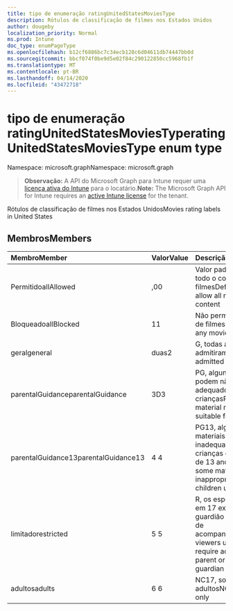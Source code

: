 ```yaml
---
title: tipo de enumeração ratingUnitedStatesMoviesType
description: Rótulos de classificação de filmes nos Estados Unidos
author: dougeby
localization_priority: Normal
ms.prod: Intune
doc_type: enumPageType
ms.openlocfilehash: b12cf6886bc7c34ecb128c6d04611db74447bb0d
ms.sourcegitcommit: bbcf074f0be9d5e02f84c290122850cc5968fb1f
ms.translationtype: MT
ms.contentlocale: pt-BR
ms.lasthandoff: 04/14/2020
ms.locfileid: "43472718"
---
```

# <a name="ratingunitedstatesmoviestype-enum-type"></a><span data-ttu-id="37c9d-103">tipo de enumeração ratingUnitedStatesMoviesType</span><span class="sxs-lookup"><span data-stu-id="37c9d-103">ratingUnitedStatesMoviesType enum type</span></span>

<span data-ttu-id="37c9d-104">Namespace: microsoft.graph</span><span class="sxs-lookup"><span data-stu-id="37c9d-104">Namespace: microsoft.graph</span></span>

> <span data-ttu-id="37c9d-105">**Observação:** A API do Microsoft Graph para Intune requer uma [licença ativa do Intune](https://go.microsoft.com/fwlink/?linkid=839381) para o locatário.</span><span class="sxs-lookup"><span data-stu-id="37c9d-105">**Note:** The Microsoft Graph API for Intune requires an [active Intune license](https://go.microsoft.com/fwlink/?linkid=839381) for the tenant.</span></span>

<span data-ttu-id="37c9d-106">Rótulos de classificação de filmes nos Estados Unidos</span><span class="sxs-lookup"><span data-stu-id="37c9d-106">Movies rating labels in United States</span></span>

## <a name="members"></a><span data-ttu-id="37c9d-107">Membros</span><span class="sxs-lookup"><span data-stu-id="37c9d-107">Members</span></span>
|<span data-ttu-id="37c9d-108">Membro</span><span class="sxs-lookup"><span data-stu-id="37c9d-108">Member</span></span>|<span data-ttu-id="37c9d-109">Valor</span><span class="sxs-lookup"><span data-stu-id="37c9d-109">Value</span></span>|<span data-ttu-id="37c9d-110">Descrição</span><span class="sxs-lookup"><span data-stu-id="37c9d-110">Description</span></span>|
|:---|:---|:---|
|<span data-ttu-id="37c9d-111">Permitido</span><span class="sxs-lookup"><span data-stu-id="37c9d-111">allAllowed</span></span>|<span data-ttu-id="37c9d-112">,0</span><span class="sxs-lookup"><span data-stu-id="37c9d-112">0</span></span>|<span data-ttu-id="37c9d-113">Valor padrão, permitir todo o conteúdo de filmes</span><span class="sxs-lookup"><span data-stu-id="37c9d-113">Default value, allow all movies content</span></span>|
|<span data-ttu-id="37c9d-114">Bloqueado</span><span class="sxs-lookup"><span data-stu-id="37c9d-114">allBlocked</span></span>|<span data-ttu-id="37c9d-115">1</span><span class="sxs-lookup"><span data-stu-id="37c9d-115">1</span></span>|<span data-ttu-id="37c9d-116">Não permitir conteúdo de filmes</span><span class="sxs-lookup"><span data-stu-id="37c9d-116">Do not allow any movies content</span></span>|
|<span data-ttu-id="37c9d-117">geral</span><span class="sxs-lookup"><span data-stu-id="37c9d-117">general</span></span>|<span data-ttu-id="37c9d-118">duas</span><span class="sxs-lookup"><span data-stu-id="37c9d-118">2</span></span>|<span data-ttu-id="37c9d-119">G, todas as idades admitiram</span><span class="sxs-lookup"><span data-stu-id="37c9d-119">G, all ages admitted</span></span>|
|<span data-ttu-id="37c9d-120">parentalGuidance</span><span class="sxs-lookup"><span data-stu-id="37c9d-120">parentalGuidance</span></span>|<span data-ttu-id="37c9d-121">3D</span><span class="sxs-lookup"><span data-stu-id="37c9d-121">3</span></span>|<span data-ttu-id="37c9d-122">PG, alguns materiais podem não ser adequados para crianças</span><span class="sxs-lookup"><span data-stu-id="37c9d-122">PG, some material may not be suitable for children</span></span>|
|<span data-ttu-id="37c9d-123">parentalGuidance13</span><span class="sxs-lookup"><span data-stu-id="37c9d-123">parentalGuidance13</span></span>|<span data-ttu-id="37c9d-124">4 </span><span class="sxs-lookup"><span data-stu-id="37c9d-124">4</span></span>|<span data-ttu-id="37c9d-125">PG13, alguns materiais podem ser inadequados para crianças com menos de 13 anos</span><span class="sxs-lookup"><span data-stu-id="37c9d-125">PG13, some material may be inappropriate for children under 13</span></span>|
|<span data-ttu-id="37c9d-126">limitado</span><span class="sxs-lookup"><span data-stu-id="37c9d-126">restricted</span></span>|<span data-ttu-id="37c9d-127">5 </span><span class="sxs-lookup"><span data-stu-id="37c9d-127">5</span></span>|<span data-ttu-id="37c9d-128">R, os espectadores em 17 exigem o guardião pai ou adulto de acompanhamento</span><span class="sxs-lookup"><span data-stu-id="37c9d-128">R, viewers under 17 require accompanying parent or adult guardian</span></span>|
|<span data-ttu-id="37c9d-129">adultos</span><span class="sxs-lookup"><span data-stu-id="37c9d-129">adults</span></span>|<span data-ttu-id="37c9d-130">6 </span><span class="sxs-lookup"><span data-stu-id="37c9d-130">6</span></span>|<span data-ttu-id="37c9d-131">NC17, somente para adultos</span><span class="sxs-lookup"><span data-stu-id="37c9d-131">NC17, adults only</span></span>|







